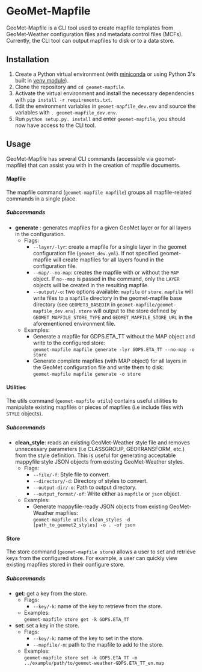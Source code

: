 # GeoMet-Mapfile
GeoMet-Mapfile is a CLI tool used to create mapfile templates from GeoMet-Weather configuration files and metadata control files (MCFs). Currently, the CLI tool can output mapfiles to disk or to a data store.

## Installation
1. Create a Python virtual environment (with [miniconda](https://docs.conda.io/en/latest/miniconda.html) or using Python 3's built in [venv module](https://docs.python.org/3/library/venv.html)).
2. Clone the repository and `cd geomet-mapfile`.
3. Activate the virtual environment and install the necessary dependencies with `pip install -r requirements.txt`.
4. Edit the environment variables in `geomet-mapfile_dev.env` and source the variables with `. geomet-mapfile_dev.env`.
5. Run `python setup.py. install` and enter `geomet-mapfile`, you should now have access to the CLI tool.

## Usage
GeoMet-Mapfile has several CLI commands (accessible via geomet-mapfile) that can assist you with in the creation of mapfile documents.
#### Mapfile
The mapfile command (`geomet-mapfile mapfile`) groups all mapfile-related commands in a single place.
##### Subcommands
* **generate** : generates mapfiles for a given GeoMet layer or for all layers in the configuration.
  - Flags:
    - `--layer/-lyr`: create a mapfile for a single layer in the geomet configuration file (`geomet_dev.yml`). If not specified geomet-mapfile will create mapfiles for all layers found in the configuration file.
    - `--map/--no-map`: creates the mapfile with or without the `MAP` object. If `no--map` is passed in the command, only the `LAYER` objects will be created in the resulting mapfile.
    - `--output/-o`: two options available: `mapfile` or `store`. `mapfile` will write files to a `mapfile` directory in the geomet-mapfile base directory (see `GEOMET3_BASEDIR` in `geomet-mapfile/geomet-mapfile_dev.env`). `store` will output to the store defined by `GEOMET_MAPFILE_STORE_TYPE` and `GEOMET_MAPFILE_STORE_URL` in the aforementioned environment file.
  - Examples: <br>
    - Generate a mapfile for GDPS.ETA_TT without the MAP object and write to the configured store: <br>
    `geomet-mapfile mapfile generate -lyr GDPS.ETA_TT --no-map -o store`<br>
    - Generate complete mapfiles (with MAP object) for all layers in the GeoMet configuration file and write them to disk: <br>
    `geomet-mapfile mapfile generate -o store`

#### Utilities
The utils command (`geomet-mapfile utils`) contains useful utilities to manipulate existing mapfiles or pieces of mapfiles (i.e include files with `STYLE` objects).
##### Subcommands
* **clean_style**: reads an existing GeoMet-Weather style file and removes unnecessary parameters (i.e CLASSGROUP, GEOTRANSFORM, etc.) from the style definition. This is useful for generating acceptable mappyfile style JSON objects from existing GeoMet-Weather styles.
  - Flags:
    - `--file/-f`: Style file to convert.
    - `--directory/-d`: Directory of styles to convert.
    - `--output-dir/-o`: Path to output directory.
    - `--output_format/-of`: Write either as `mapfile` or `json` object.
  - Examples: <br>
    - Generate mappyfile-ready JSON objects from existing GeoMet-Weather mapfiles: <br>
    `geomet-mapfile utils clean_styles -d [path_to_geomet2_styles] -o . -of json`


#### Store
The store command (`geomet-mapfile store`) allows a user to set and retrieve keys from the configured store. For example, a user can quickly view existing mapfiles stored in their configure store.
##### Subcommands
* **get**: get a key from the store.
  - Flags:
    - `--key/-k`: name of the key to retrieve from the store.
  - Examples: <br>
  `geomet-mapfile store get -k GDPS.ETA_TT`
* **set**: set a key in the store.
  - Flags:
    - `--key/-k`: name of the key to set in the store.
    - `--mapfile/-m`: path to the mapfile to add to the store.
  - Examples: <br>
  `geomet-mapfile store set -k GDPS.ETA_TT -m ../example/path/to/geomet-weather-GDPS.ETA_TT_en.map`
